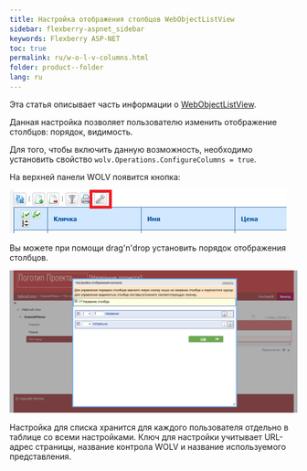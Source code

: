 ```yaml
---
title: Настройка отображения столбцов WebObjectListView
sidebar: flexberry-aspnet_sidebar
keywords: Flexberry ASP-NET
toc: true
permalink: ru/w-o-l-v-columns.html
folder: product--folder
lang: ru
---
```

Эта статья описывает часть информации о [WebObjectListView](web-object-list-view.html).

Данная настройка позволяет пользователю изменить отображение столбцов: порядок, видимость.

Для того, чтобы включить данную возможность, необходимо установить свойство `wolv.Operations.ConfigureColumns = true`.

На верхней панели WOLV появится кнопка:

![](/images/pages/img/CaseberryWeb/wolv/ConfigureColumns.png)

Вы можете при помощи drag'n'drop установить порядок отображения столбцов.

![](/images/pages/img/CaseberryWeb/wolv/ConfigureColumnsShow.png)

Настройка для списка хранится для каждого пользователя отдельно в таблице со всеми настройками. Ключ для настройки учитывает URL-адрес страницы, название
контрола WOLV и название используемого представления.
